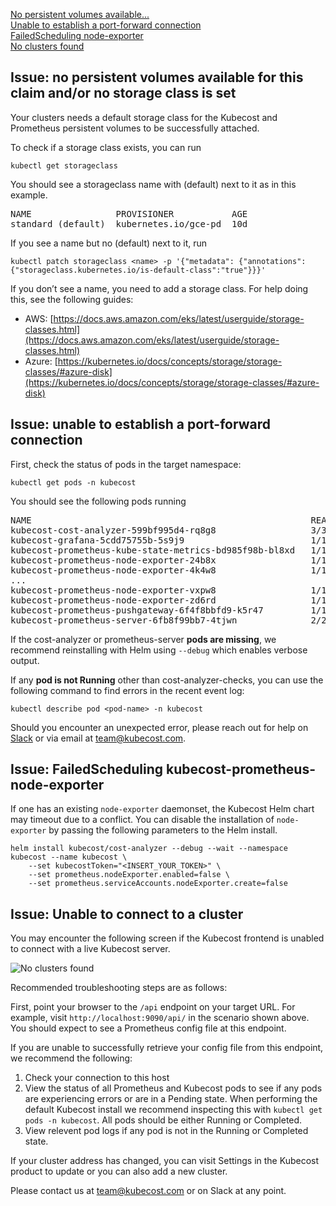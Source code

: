 [No persistent volumes available...](#persistent-volume)    
[Unable to establish a port-forward connection](#port-forward)  
[FailedScheduling node-exporter](#node-exporter)   
[No clusters found](#no-cluster)


## <a name="persistent-volume"></a>Issue: no persistent volumes available for this claim and/or no storage class is set 

Your clusters needs a default storage class for the Kubecost and Prometheus persistent volumes to be successfully attached.

To check if a storage class exists, you can run

```kubectl get storageclass```

You should see a storageclass name with (default) next to it as in this example. 

<pre>
NAME                PROVISIONER           AGE 
standard (default)  kubernetes.io/gce-pd  10d
</pre>

If you see a name but no (default) next to it, run 

```kubectl patch storageclass <name> -p '{"metadata": {"annotations":{"storageclass.kubernetes.io/is-default-class":"true"}}}'```

If you don’t see a name, you need to add a storage class. For help doing this, see the following guides:

* AWS: [https://docs.aws.amazon.com/eks/latest/userguide/storage-classes.html](https://docs.aws.amazon.com/eks/latest/userguide/storage-classes.html)
* Azure: [https://kubernetes.io/docs/concepts/storage/storage-classes/#azure-disk](https://kubernetes.io/docs/concepts/storage/storage-classes/#azure-disk)


## <a name="port-forward"></a>Issue: unable to establish a port-forward connection

First, check the status of pods in the target namespace:

`kubectl get pods -n kubecost`

You should see the following pods running

<pre>
NAME                                                     READY   STATUS    RESTARTS   AGE
kubecost-cost-analyzer-599bf995d4-rq8g8                  3/3     Running   2          5m
kubecost-grafana-5cdd75755b-5s9j9                        1/1     Running   0          5m
kubecost-prometheus-kube-state-metrics-bd985f98b-bl8xd   1/1     Running   0          5m
kubecost-prometheus-node-exporter-24b8x                  1/1     Running   0          5m
kubecost-prometheus-node-exporter-4k4w8                  1/1     Running   0          5m
...
kubecost-prometheus-node-exporter-vxpw8                  1/1     Running   0          5m
kubecost-prometheus-node-exporter-zd6rd                  1/1     Running   0          5m
kubecost-prometheus-pushgateway-6f4f8bbfd9-k5r47         1/1     Running   0          5m
kubecost-prometheus-server-6fb8f99bb7-4tjwn              2/2     Running   0          5m
</pre>

If the cost-analyzer or prometheus-server __pods are missing__, we recommend reinstalling with Helm using `--debug` which enables verbose output. 

If any __pod is not Running__ other than cost-analyzer-checks, you can use the following command to find errors in the recent event log:

`kubectl describe pod <pod-name> -n kubecost`

Should you encounter an unexpected error, please reach out for help on  [Slack](https://join.slack.com/t/kubecost/shared_invite/enQtNTA2MjQ1NDUyODE5LTg0MzYyMDIzN2E4M2M5OTE3NjdmODJlNzBjZGY1NjQ3MThlODVjMGY3NWZlNjQ5NjIwNDc2NGU3MWNiM2E5Mjc) or via email at [team@kubecost.com](team@kubecost.com). 


## <a name="node-exporter"></a>Issue: FailedScheduling kubecost-prometheus-node-exporter

If one has an existing `node-exporter` daemonset, the Kubecost Helm chart may timeout due to a conflict. You can disable the installation of `node-exporter` by passing the following parameters to the Helm install.

```
helm install kubecost/cost-analyzer --debug --wait --namespace kubecost --name kubecost \
    --set kubecostToken="<INSERT_YOUR_TOKEN>" \
    --set prometheus.nodeExporter.enabled=false \
    --set prometheus.serviceAccounts.nodeExporter.create=false
 ```


## <a name="no-cluster"></a>Issue: Unable to connect to a cluster

You may encounter the following screen if the Kubecost frontend is unabled to connect with a live Kubecost server.

![No clusters found](images/no-cluster.png)

Recommended troubleshooting steps are as follows:

First, point your browser to the `/api` endpoint on your target URL. For example, visit `http://localhost:9090/api/` in the scenario shown above. You should expect to see a Prometheus config file at this endpoint.  

If you are unable to successfully retrieve your config file from this endpoint, we recommend the following:

1. Check your connection to this host
2. View the status of all Prometheus and Kubecost pods to see if any pods are experiencing errors or are in a Pending state. When performing the default Kubecost install we recommend inspecting this with `kubectl get pods -n kubecost`. All pods should be either Running or Completed.
3. View relevent pod logs if any pod is not in the Running or Completed state.

If your cluster address has changed, you can visit Settings in the Kubecost product to update or you can also add a new cluster. 

Please contact us at team@kubecost.com or on Slack at any point.

